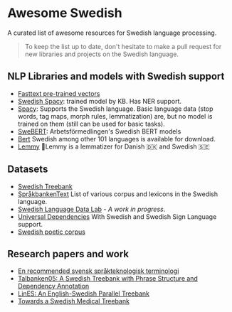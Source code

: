 # Awesome Swedish

A curated list of awesome resources for Swedish language processing. 



> To keep the list up to date, don't hesitate to make a pull request for new libraries and projects on the Swedish language. 





## NLP Libraries and models with Swedish support

- [Fasttext pre-trained vectors](https://fasttext.cc/docs/en/pretrained-vectors.html)
- [Swedish Spacy](https://github.com/Kungbib/swedish-spacy): trained model by KB. Has NER support.
- [Spacy](https://spacy.io/usage/models#languages): Supports the Swedish language. Basic language data (stop words, tag maps, morph rules, lemmatization) are, but no model is trained on them (still can be used for basic tasks).
- [SweBERT](https://github.com/af-ai-center/SweBERT): Arbetsförmedlingen's Swedish BERT models
- [Bert](https://github.com/google-research/bert) Swedish among other 101 languages is available for download. 
- [Lemmy](https://github.com/sorenlind/lemmy) 🤘Lemmy is a lemmatizer for Danish 🇩🇰 and Swedish 🇸🇪

## Datasets

- [Swedish Treebank](https://cl.lingfil.uu.se/~nivre/swedish_treebank/)
- [SpråkbankenText](https://spraakbanken.gu.se/eng/about-us/about-språkbanken) List of various corpus and lexicons in the Swedish language. 
- [Swedish Language Data Lab](www.ai.se/en/news/new-nlp-project-improve-linguistic-understanding-swedish-ai-applications)  - *A work in progress*.
- [Universal Dependencies](https://universaldependencies.org) With Swedish and Swedish Sign Language support. 
- [Swedish poetic corpus](https://github.com/aischeveva/swedish_poetry)



## Research papers and work

- [En recommended svensk språkteknologisk terminologi](https://www.gavagai.io/blog/publication/en-rekommenderad-svensk-sprakteknologisk-terminologi/)
- [Talbanken05: A Swedish Treebank with Phrase Structure and Dependency Annotation](https://www.semanticscholar.org/paper/Bootstrapping-a-Swedish-Treebank-Using-Cross-Corpus-Nivre-Megyesi/38709375d6b3d8852a0aefe286da373bbd32ae45)
- [LinES: An English-Swedish Parallel Treebank](https://www.semanticscholar.org/paper/LinES%3A-An-English-Swedish-Parallel-Treebank-Ahrenberg/58565a4f4024aff4d10c5582522e43cd91339b7d)
- [Towards a Swedish Medical Treebank](https://www.semanticscholar.org/paper/Towards-a-Swedish-Medical-Treebank-Kokkinakis/1f98d768f7a452a18bab50cbf725b164e6f4d158)
